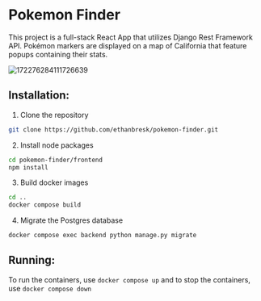 # Pokemon Finder

This project is a full-stack React App that utilizes Django Rest Framework API. Pokémon markers are displayed on a map of California that feature popups containing their stats.

![172276284111726639](https://github.com/user-attachments/assets/71de3461-0846-4d7a-9d33-015b7a40ee73)

## Installation:

1. Clone the repository

```bash
git clone https://github.com/ethanbresk/pokemon-finder.git
```

2. Install node packages

```bash
cd pokemon-finder/frontend
npm install
```

3. Build docker images

```bash
cd ..
docker compose build
```

4. Migrate the Postgres database

```bash
docker compose exec backend python manage.py migrate
```

## Running:

To run the containers, use `docker compose up` and to stop the containers, use `docker compose down`
